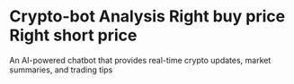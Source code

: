 # Crypto-bot Analysis Right buy price Right short price
An AI-powered chatbot that provides real-time crypto updates, market summaries, and trading tips
